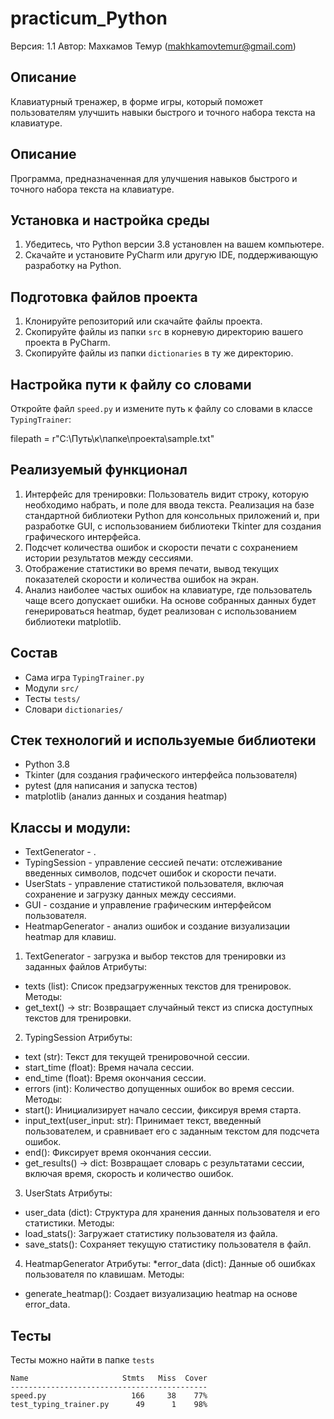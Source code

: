 # practicum_Python
Версия: 1.1
Автор: Махкамов Темур (makhkamovtemur@gmail.com)

## Описание
Клавиатурный тренажер, в форме игры, который поможет пользователям улучшить навыки быстрого и точного набора текста на клавиатуре.

## Описание
Программа, предназначенная для улучшения навыков быстрого и точного набора текста на клавиатуре.

## Установка и настройка среды

1. Убедитесь, что Python версии 3.8 установлен на вашем компьютере.
2. Скачайте и установите PyCharm или другую IDE, поддерживающую разработку на Python.

## Подготовка файлов проекта

1. Клонируйте репозиторий или скачайте файлы проекта.
2. Скопируйте файлы из папки `src` в корневую директорию вашего проекта в PyCharm.
3. Скопируйте файлы из папки `dictionaries` в ту же директорию.

## Настройка пути к файлу со словами

Откройте файл `speed.py` и измените путь к файлу со словами в классе `TypingTrainer`:

filepath = r"C:\Путь\к\папке\проекта\sample.txt" 


## Реализуемый функционал
1. Интерфейс для тренировки: Пользователь видит строку, которую необходимо набрать, и поле для ввода текста. Реализация на базе стандартной библиотеки Python для консольных приложений и, при разработке GUI, с использованием библиотеки Tkinter для создания графического интерфейса.
2. Подсчет количества ошибок и скорости печати с сохранением истории результатов между сессиями.
3. Отображение статистики во время печати, вывод текущих показателей скорости и количества ошибок на экран.
4. Анализ наиболее частых ошибок на клавиатуре, где пользователь чаще всего допускает ошибки. На основе собранных данных будет генерироваться heatmap, будет реализован с использованием библиотеки matplotlib.

## Состав
* Сама игра `TypingTrainer.py`
* Модули `src/` 
* Тесты `tests/`
* Словари `dictionaries/`

## Стек технологий и используемые библиотеки
* Python 3.8
* Tkinter (для создания графического интерфейса пользователя)
* pytest (для написания и запуска тестов)
* matplotlib (анализ данных и создания heatmap)

## Классы и модули:
* TextGenerator - .
* TypingSession - управление сессией печати: отслеживание введенных символов, подсчет ошибок и скорости печати.
* UserStats - управление статистикой пользователя, включая сохранение и загрузку данных между сессиями.
* GUI - создание и управление графическим интерфейсом пользователя.
* HeatmapGenerator - анализ ошибок и создание визуализации heatmap для клавиш.

1. TextGenerator - загрузка и выбор текстов для тренировки из заданных файлов
Атрибуты:
* texts (list): Список предзагруженных текстов для тренировок.
Методы:
* get_text() -> str: Возвращает случайный текст из списка доступных текстов для тренировки.
2. TypingSession
Атрибуты:
* text (str): Текст для текущей тренировочной сессии.
* start_time (float): Время начала сессии.
* end_time (float): Время окончания сессии.
* errors (int): Количество допущенных ошибок во время сессии.
Методы:
* start(): Инициализирует начало сессии, фиксируя время старта.
* input_text(user_input: str): Принимает текст, введенный пользователем, и сравнивает его с заданным текстом для подсчета ошибок.
* end(): Фиксирует время окончания сессии.
* get_results() -> dict: Возвращает словарь с результатами сессии, включая время, скорость и количество ошибок.
3. UserStats
Атрибуты:
* user_data (dict): Структура для хранения данных пользователя и его статистики.
Методы:
* load_stats(): Загружает статистику пользователя из файла.
* save_stats(): Сохраняет текущую статистику пользователя в файл.
4. HeatmapGenerator
Атрибуты:
*error_data (dict): Данные об ошибках пользователя по клавишам.
Методы:
* generate_heatmap(): Создает визуализацию heatmap на основе error_data.

## Тесты
Тесты можно найти в папке `tests`

	Name                     Stmts   Miss  Cover
	--------------------------------------------
	speed.py                   166     38    77%
	test_typing_trainer.py      49      1    98%


